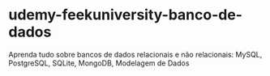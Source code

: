 # udemy-feekuniversity-banco-de-dados
Aprenda tudo sobre bancos de dados relacionais e não relacionais: MySQL, PostgreSQL, SQLite, MongoDB, Modelagem de Dados
